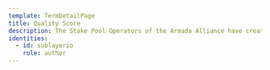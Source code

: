 ```yaml
---
template: TermDetailPage
title: Quality Score
description: The Stake Pool Operators of the Armada Alliance have created rules for themselves to follow to ensure quality. You can read more about the quality of each pool by going to the Quality Report section of the pool page.
identities:
  - id: sublayerio
    role: author
---
```

